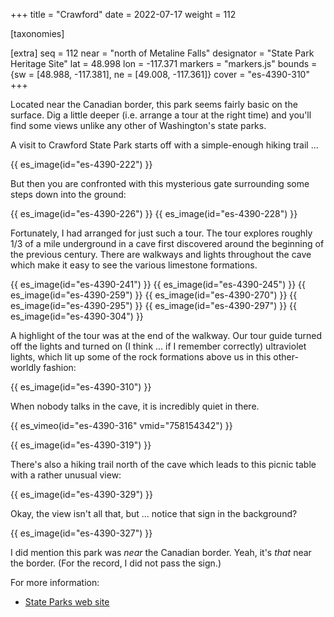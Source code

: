 +++
title = "Crawford"
date = 2022-07-17
weight = 112

[taxonomies]

[extra]
seq = 112
near = "north of Metaline Falls"
designator = "State Park Heritage Site"
lat = 48.998
lon = -117.371
markers = "markers.js"
bounds = {sw = [48.988, -117.381], ne = [49.008, -117.361]}
cover = "es-4390-310"
+++

Located near the Canadian border, this park seems fairly basic on the surface. Dig a little deeper (i.e. arrange a tour at the right time) and you'll find some views unlike any other of Washington's state parks.

<!-- more -->

A visit to Crawford State Park starts off with a simple-enough hiking trail ...

{{ es_image(id="es-4390-222") }}

But then you are confronted with this mysterious gate surrounding some steps down into the ground:

{{ es_image(id="es-4390-226") }}
{{ es_image(id="es-4390-228") }}

Fortunately, I had arranged for just such a tour. The tour explores roughly 1/3 of a mile underground in a cave first discovered around the beginning of the previous century. There are walkways and lights throughout the cave which make it easy to see the various limestone formations.

{{ es_image(id="es-4390-241") }}
{{ es_image(id="es-4390-245") }}
{{ es_image(id="es-4390-259") }}
{{ es_image(id="es-4390-270") }}
{{ es_image(id="es-4390-295") }}
{{ es_image(id="es-4390-297") }}
{{ es_image(id="es-4390-304") }}

A highlight of the tour was at the end of the walkway. Our tour guide turned off the lights and turned on (I think ... if I remember correctly) ultraviolet lights, which lit up some of the rock formations above us in this other-worldly fashion:

{{ es_image(id="es-4390-310") }}

When nobody talks in the cave, it is incredibly quiet in there.

{{ es_vimeo(id="es-4390-316" vmid="758154342") }}

{{ es_image(id="es-4390-319") }}

There's also a hiking trail north of the cave which leads to this picnic table with a rather unusual view:

{{ es_image(id="es-4390-329") }}

Okay, the view isn't all that, but ... notice that sign in the background?

{{ es_image(id="es-4390-327") }}

I did mention this park was _near_ the Canadian border. Yeah, it's _that_ near the border. (For the record, I did not pass the sign.)

For more information:

* [State Parks web site](https://www.parks.wa.gov/492/Crawford)
